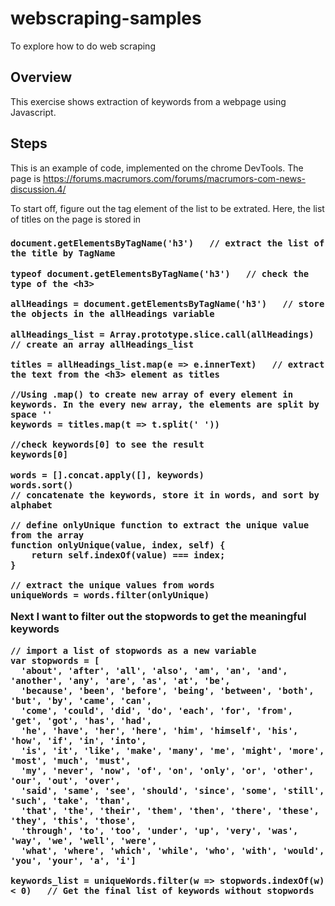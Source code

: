 # webscraping-samples
To explore how to do web scraping


## Overview

This exercise shows extraction of keywords from a webpage using Javascript.

## Steps

This is an example of code, implemented on the chrome DevTools. The page is https://forums.macrumors.com/forums/macrumors-com-news-discussion.4/ 

To start off, figure out the tag element of the list to be extrated. Here, the list of titles on the page is stored in <h3>

```
document.getElementsByTagName('h3')   // extract the list of the title by TagName
```

```
typeof document.getElementsByTagName('h3')   // check the type of the <h3>
```

```
allHeadings = document.getElementsByTagName('h3')   // store the objects in the allHeadings variable
```

```
allHeadings_list = Array.prototype.slice.call(allHeadings)   // create an array allHeadings_list
```

```
titles = allHeadings_list.map(e => e.innerText)   // extract the text from the <h3> element as titles
```

```
//Using .map() to create new array of every element in keywords. In the every new array, the elements are split by space '' 
keywords = titles.map(t => t.split(' '))   

//check keywords[0] to see the result 
keywords[0]
```

```
words = [].concat.apply([], keywords)  
words.sort()
// concatenate the keywords, store it in words, and sort by alphabet
```

```
// define onlyUnique function to extract the unique value from the array
function onlyUnique(value, index, self) { 
    return self.indexOf(value) === index;
}

// extract the unique values from words 
uniqueWords = words.filter(onlyUnique)
```

Next I want to filter out the stopwords to get the meaningful keywords

```
// import a list of stopwords as a new variable 
var stopwords = [
  'about', 'after', 'all', 'also', 'am', 'an', 'and', 'another', 'any', 'are', 'as', 'at', 'be',
  'because', 'been', 'before', 'being', 'between', 'both', 'but', 'by', 'came', 'can',
  'come', 'could', 'did', 'do', 'each', 'for', 'from', 'get', 'got', 'has', 'had',
  'he', 'have', 'her', 'here', 'him', 'himself', 'his', 'how', 'if', 'in', 'into',
  'is', 'it', 'like', 'make', 'many', 'me', 'might', 'more', 'most', 'much', 'must',
  'my', 'never', 'now', 'of', 'on', 'only', 'or', 'other', 'our', 'out', 'over',
  'said', 'same', 'see', 'should', 'since', 'some', 'still', 'such', 'take', 'than',
  'that', 'the', 'their', 'them', 'then', 'there', 'these', 'they', 'this', 'those',
  'through', 'to', 'too', 'under', 'up', 'very', 'was', 'way', 'we', 'well', 'were',
  'what', 'where', 'which', 'while', 'who', 'with', 'would', 'you', 'your', 'a', 'i']
```

```
keywords_list = uniqueWords.filter(w => stopwords.indexOf(w) < 0)   // Get the final list of keywords without stopwords
```








